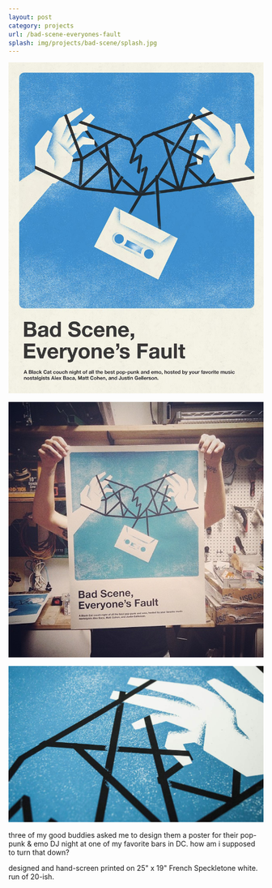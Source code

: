 ```yaml
---
layout: post
category: projects
url: /bad-scene-everyones-fault
splash: img/projects/bad-scene/splash.jpg
---
```


![bsef-1](../img/projects/bad-scene/bsef-1.jpg)

![bsef-2](../img/projects/bad-scene/bsef-3.jpg)

![bsef-2](../img/projects/bad-scene/bsef-2.jpg)


three of my good buddies asked me to design them a poster for their pop-punk & emo DJ night at one of my favorite bars in DC. how am i supposed to turn that down?

designed and hand-screen printed on 25" x 19" French Speckletone white. run of 20-ish.